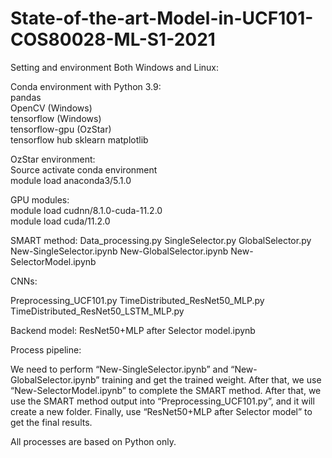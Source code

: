 # State-of-the-art-Model-in-UCF101-COS80028-ML-S1-2021

Setting and environment Both Windows and Linux: 
  

Conda environment with Python 3.9:  
pandas  
OpenCV (Windows)  
tensorflow (Windows)  
tensorflow-gpu (OzStar)  
tensorflow hub 
sklearn 
matplotlib 
  
OzStar environment:  
Source activate conda environment  
module load anaconda3/5.1.0  

GPU modules:  
module load cudnn/8.1.0-cuda-11.2.0  
module load cuda/11.2.0 
  
SMART method: 
Data_processing.py 
SingleSelector.py 
GlobalSelector.py 
New-SingleSelector.ipynb 
New-GlobalSelector.ipynb 
New-SelectorModel.ipynb 
 
CNNs: 

Preprocessing_UCF101.py 
TimeDistributed_ResNet50_MLP.py 
TimeDistributed_ResNet50_LSTM_MLP.py 

Backend model: 
ResNet50+MLP after Selector model.ipynb 

 
Process pipeline: 

We need to perform “New-SingleSelector.ipynb” and “New-GlobalSelector.ipynb” training and get the trained weight. After that, we use “New-SelectorModel.ipynb” to complete the SMART method. After that, we use the SMART method output into “Preprocessing_UCF101.py”, and it will create a new folder. Finally, use “ResNet50+MLP after Selector model” to get the final results. 

All processes are based on Python only. 
